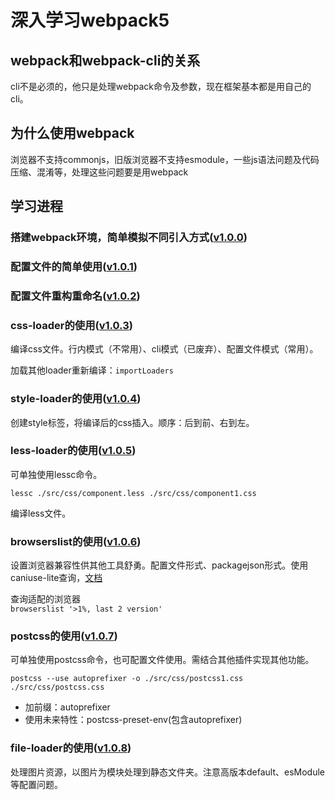 # 深入学习webpack5

## webpack和webpack-cli的关系
cli不是必须的，他只是处理webpack命令及参数，现在框架基本都是用自己的cli。

## 为什么使用webpack
浏览器不支持commonjs，旧版浏览器不支持esmodule，一些js语法问题及代码压缩、混淆等，处理这些问题要是用webpack

## 学习进程

### 搭建webpack环境，简单模拟不同引入方式([v1.0.0](https://gitee.com/izhangjinzhe/learnwebpack/tree/v1.0.0))

### 配置文件的简单使用([v1.0.1](https://gitee.com/izhangjinzhe/learnwebpack/tree/v1.0.1))

### 配置文件重构重命名([v1.0.2](https://gitee.com/izhangjinzhe/learnwebpack/tree/v1.0.2))

### css-loader的使用([v1.0.3](https://gitee.com/izhangjinzhe/learnwebpack/tree/v1.0.3))
编译css文件。行内模式（不常用）、cli模式（已废弃）、配置文件模式（常用）。  

加载其他loader重新编译：`importLoaders`

### style-loader的使用([v1.0.4](https://gitee.com/izhangjinzhe/learnwebpack/tree/v1.0.4))
创建style标签，将编译后的css插入。顺序：后到前、右到左。

### less-loader的使用([v1.0.5](https://gitee.com/izhangjinzhe/learnwebpack/tree/v1.0.5))
可单独使用lessc命令。  

`lessc ./src/css/component.less ./src/css/component1.css`  

编译less文件。

### browserslist的使用([v1.0.6](https://gitee.com/izhangjinzhe/learnwebpack/tree/v1.0.6))
设置浏览器兼容性供其他工具舒勇。配置文件形式、packagejson形式。使用caniuse-lite查询，[文档](https://github.com/browserslist/browserslist#readme)  

 查询适配的浏览器  
`browserslist '>1%, last 2 version'`

### postcss的使用([v1.0.7](https://gitee.com/izhangjinzhe/learnwebpack/tree/v1.0.7))

可单独使用postcss命令，也可配置文件使用。需结合其他插件实现其他功能。

`postcss --use autoprefixer -o ./src/css/postcss1.css ./src/css/postcss.css`

- 加前缀：autoprefixer
- 使用未来特性：postcss-preset-env(包含autoprefixer)

### file-loader的使用([v1.0.8](https://gitee.com/izhangjinzhe/learnwebpack/tree/v1.0.8))

处理图片资源，以图片为模块处理到静态文件夹。注意高版本default、esModule等配置问题。
